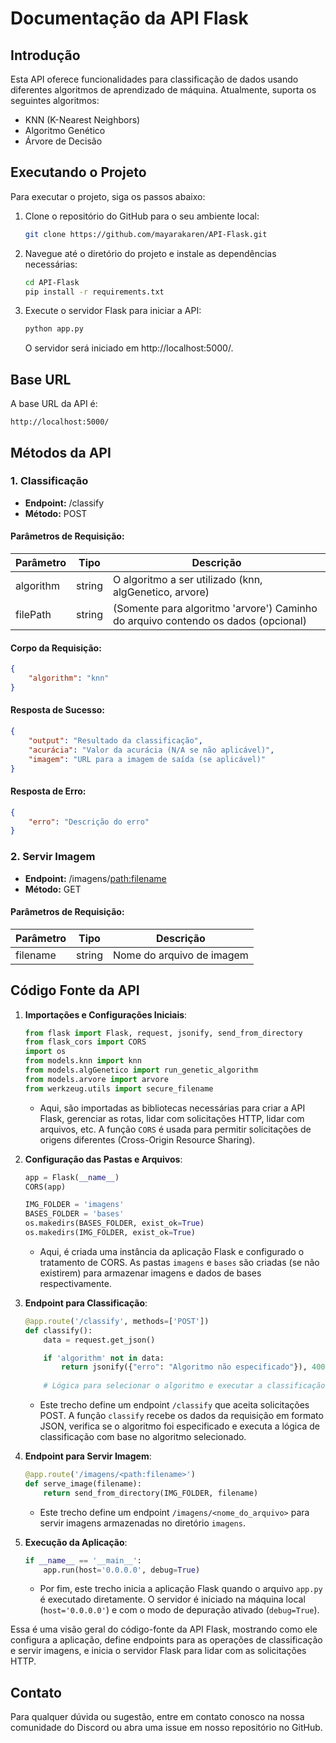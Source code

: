# Documentação da API Flask

## Introdução

Esta API oferece funcionalidades para classificação de dados usando diferentes algoritmos de aprendizado de máquina. Atualmente, suporta os seguintes algoritmos:

- KNN (K-Nearest Neighbors)
- Algoritmo Genético
- Árvore de Decisão

## Executando o Projeto

Para executar o projeto, siga os passos abaixo:

1. Clone o repositório do GitHub para o seu ambiente local:

   ```bash
   git clone https://github.com/mayarakaren/API-Flask.git
   ```

2. Navegue até o diretório do projeto e instale as dependências necessárias:

   ```bash
   cd API-Flask
   pip install -r requirements.txt
   ```

3. Execute o servidor Flask para iniciar a API:

   ```bash
   python app.py
   ```

   O servidor será iniciado em http://localhost:5000/.

## Base URL

A base URL da API é:

```
http://localhost:5000/
```

## Métodos da API

### 1. Classificação

- **Endpoint:** /classify
- **Método:** POST

#### Parâmetros de Requisição:

| Parâmetro  | Tipo    | Descrição                                             |
|------------|---------|-------------------------------------------------------|
| algorithm  | string  | O algoritmo a ser utilizado (knn, algGenetico, arvore)|
| filePath   | string  | (Somente para algoritmo 'arvore') Caminho do arquivo contendo os dados (opcional)|

#### Corpo da Requisição:

```json
{
    "algorithm": "knn"
}
```

#### Resposta de Sucesso:

```json
{
    "output": "Resultado da classificação",
    "acurácia": "Valor da acurácia (N/A se não aplicável)",
    "imagem": "URL para a imagem de saída (se aplicável)"
}
```

#### Resposta de Erro:

```json
{
    "erro": "Descrição do erro"
}
```

### 2. Servir Imagem

- **Endpoint:** /imagens/<path:filename>
- **Método:** GET

#### Parâmetros de Requisição:

| Parâmetro  | Tipo    | Descrição                     |
|------------|---------|-------------------------------|
| filename   | string  | Nome do arquivo de imagem      |

## Código Fonte da API

1. **Importações e Configurações Iniciais**:
   ```python
   from flask import Flask, request, jsonify, send_from_directory
   from flask_cors import CORS
   import os
   from models.knn import knn
   from models.algGenetico import run_genetic_algorithm
   from models.arvore import arvore
   from werkzeug.utils import secure_filename
   ```

   - Aqui, são importadas as bibliotecas necessárias para criar a API Flask, gerenciar as rotas, lidar com solicitações HTTP, lidar com arquivos, etc. A função `CORS` é usada para permitir solicitações de origens diferentes (Cross-Origin Resource Sharing).
   
2. **Configuração das Pastas e Arquivos**:
   ```python
   app = Flask(__name__)
   CORS(app)

   IMG_FOLDER = 'imagens'
   BASES_FOLDER = 'bases'
   os.makedirs(BASES_FOLDER, exist_ok=True)
   os.makedirs(IMG_FOLDER, exist_ok=True)
   ```
   
   - Aqui, é criada uma instância da aplicação Flask e configurado o tratamento de CORS. As pastas `imagens` e `bases` são criadas (se não existirem) para armazenar imagens e dados de bases respectivamente.

3. **Endpoint para Classificação**:
   ```python
   @app.route('/classify', methods=['POST'])
   def classify():
       data = request.get_json()

       if 'algorithm' not in data:
           return jsonify({"erro": "Algoritmo não especificado"}), 400
       
       # Lógica para selecionar o algoritmo e executar a classificação
   ```

   - Este trecho define um endpoint `/classify` que aceita solicitações POST. A função `classify` recebe os dados da requisição em formato JSON, verifica se o algoritmo foi especificado e executa a lógica de classificação com base no algoritmo selecionado.

4. **Endpoint para Servir Imagem**:
   ```python
   @app.route('/imagens/<path:filename>')
   def serve_image(filename):
       return send_from_directory(IMG_FOLDER, filename)
   ```

   - Este trecho define um endpoint `/imagens/<nome_do_arquivo>` para servir imagens armazenadas no diretório `imagens`.

5. **Execução da Aplicação**:
   ```python
   if __name__ == '__main__':
       app.run(host='0.0.0.0', debug=True)
   ```

   - Por fim, este trecho inicia a aplicação Flask quando o arquivo `app.py` é executado diretamente. O servidor é iniciado na máquina local (`host='0.0.0.0'`) e com o modo de depuração ativado (`debug=True`).

Essa é uma visão geral do código-fonte da API Flask, mostrando como ele configura a aplicação, define endpoints para as operações de classificação e servir imagens, e inicia o servidor Flask para lidar com as solicitações HTTP.

## Contato

Para qualquer dúvida ou sugestão, entre em contato conosco na nossa comunidade do Discord ou abra uma issue em nosso repositório no GitHub.

